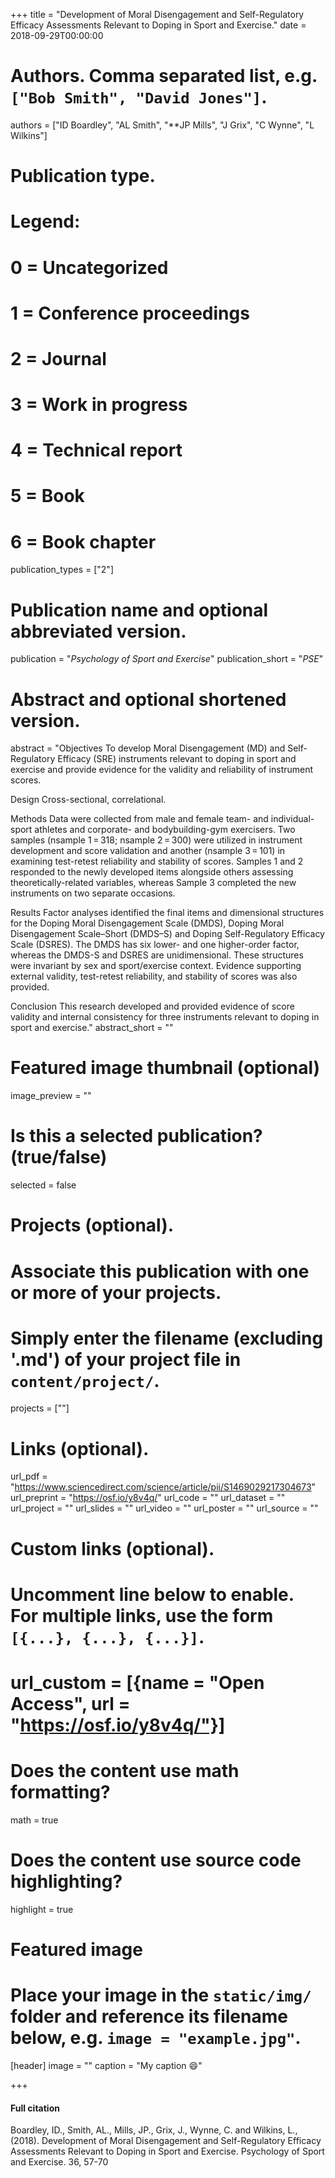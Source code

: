+++
title = "Development of Moral Disengagement and Self-Regulatory Efficacy Assessments Relevant to Doping in Sport and Exercise."
date = 2018-09-29T00:00:00

# Authors. Comma separated list, e.g. `["Bob Smith", "David Jones"]`.
authors = ["ID Boardley", "AL Smith", "**JP Mills",
 "J Grix", "C Wynne", "L Wilkins"]

# Publication type.
# Legend:
# 0 = Uncategorized
# 1 = Conference proceedings
# 2 = Journal
# 3 = Work in progress
# 4 = Technical report
# 5 = Book
# 6 = Book chapter
publication_types = ["2"]

# Publication name and optional abbreviated version.
publication = "*Psychology of Sport and Exercise*"
publication_short = "*PSE*"

# Abstract and optional shortened version.
abstract = "Objectives
To develop Moral Disengagement (MD) and Self-Regulatory Efficacy (SRE) instruments relevant to doping in sport and exercise and provide evidence for the validity and reliability of instrument scores.

Design
Cross-sectional, correlational.

Methods
Data were collected from male and female team- and individual-sport athletes and corporate- and bodybuilding-gym exercisers. Two samples (nsample 1 = 318; nsample 2 = 300) were utilized in instrument development and score validation and another (nsample 3 = 101) in examining test-retest reliability and stability of scores. Samples 1 and 2 responded to the newly developed items alongside others assessing theoretically-related variables, whereas Sample 3 completed the new instruments on two separate occasions.

Results
Factor analyses identified the final items and dimensional structures for the Doping Moral Disengagement Scale (DMDS), Doping Moral Disengagement Scale–Short (DMDS–S) and Doping Self-Regulatory Efficacy Scale (DSRES). The DMDS has six lower- and one higher-order factor, whereas the DMDS-S and DSRES are unidimensional. These structures were invariant by sex and sport/exercise context. Evidence supporting external validity, test-retest reliability, and stability of scores was also provided.

Conclusion
This research developed and provided evidence of score validity and internal consistency for three instruments relevant to doping in sport and exercise."
abstract_short = ""

# Featured image thumbnail (optional)
image_preview = ""

# Is this a selected publication? (true/false)
selected = false

# Projects (optional).
#   Associate this publication with one or more of your projects.
#   Simply enter the filename (excluding '.md') of your project file in `content/project/`.
   projects = [""]

# Links (optional).
url_pdf = "https://www.sciencedirect.com/science/article/pii/S1469029217304673"
url_preprint = "https://osf.io/y8v4q/"
url_code = ""
url_dataset = ""
url_project = ""
url_slides = ""
url_video = ""
url_poster = ""
url_source = ""

# Custom links (optional).
#   Uncomment line below to enable. For multiple links, use the form `[{...}, {...}, {...}]`.
#   url_custom = [{name = "Open Access", url = "https://osf.io/y8v4q/"}]

# Does the content use math formatting?
math = true

# Does the content use source code highlighting?
highlight = true

# Featured image
# Place your image in the `static/img/` folder and reference its filename below, e.g. `image = "example.jpg"`.
[header]
image = ""
caption = "My caption :smile:"

+++

#### Full citation
Boardley, ID., Smith, AL., Mills, JP., Grix, J., Wynne, C. and Wilkins, L., (2018). Development of Moral Disengagement and Self-Regulatory Efficacy Assessments Relevant to Doping in Sport and Exercise. Psychology of Sport and Exercise. 36, 57-70

